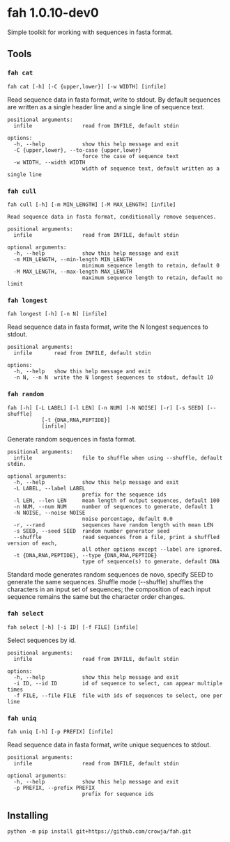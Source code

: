 # fah 1.0.10-dev0

Simple toolkit for working with sequences in fasta format.

## Tools

### `fah cat`

```
fah cat [-h] [-C {upper,lower}] [-w WIDTH] [infile]
```

Read sequence data in fasta format, write to stdout. By default sequences are written as a single
header line and a single line of sequence text.

    positional arguments:
      infile                read from INFILE, default stdin

    options:
      -h, --help            show this help message and exit
      -C {upper,lower}, --to-case {upper,lower}
                            force the case of sequence text
      -w WIDTH, --width WIDTH
                            width of sequence text, default written as a single line

### `fah cull`

```
fah cull [-h] [-m MIN_LENGTH] [-M MAX_LENGTH] [infile]
```

    Read sequence data in fasta format, conditionally remove sequences.

    positional arguments:
      infile                read from INFILE, default stdin

    optional arguments:
      -h, --help            show this help message and exit
      -m MIN_LENGTH, --min-length MIN_LENGTH
                            minimum sequence length to retain, default 0
      -M MAX_LENGTH, --max-length MAX_LENGTH
                            maximum sequence length to retain, default no limit

### `fah longest`

```
fah longest [-h] [-n N] [infile]
```

Read sequence data in fasta format, write the N longest sequences to stdout.

    positional arguments:
      infile       read from INFILE, default stdin

    options:
      -h, --help   show this help message and exit
      -n N, --n N  write the N longest sequences to stdout, default 10

### `fah random`

```
fah [-h] [-L LABEL] [-l LEN] [-n NUM] [-N NOISE] [-r] [-s SEED] [--shuffle]
           [-t {DNA,RNA,PEPTIDE}]
           [infile]
```

Generate random sequences in fasta format.

    positional arguments:
      infile                file to shuffle when using --shuffle, default stdin.

    optional arguments:
      -h, --help            show this help message and exit
      -L LABEL, --label LABEL
                            prefix for the sequence ids
      -l LEN, --len LEN     mean length of output sequences, default 100
      -n NUM, --num NUM     number of sequences to generate, default 1
      -N NOISE, --noise NOISE
                            noise percentage, default 0.0
      -r, --rand            sequences have random length with mean LEN
      -s SEED, --seed SEED  random number generator seed
      --shuffle             read sequences from a file, print a shuffled version of each,
                            all other options except --label are ignored.
      -t {DNA,RNA,PEPTIDE}, --type {DNA,RNA,PEPTIDE}
                            type of sequence(s) to generate, default DNA

Standard mode generates random sequences de novo, specify SEED to generate the same sequences.
Shuffle mode (--shuffle) shuffles the characters in an input set of sequences; the composition of
each input sequence remains the same but the character order changes.


### `fah select`

```
fah select [-h] [-i ID] [-f FILE] [infile]
```

Select sequences by id.

    positional arguments:
      infile                read from INFILE, default stdin

    options:
      -h, --help            show this help message and exit
      -i ID, --id ID        id of sequence to select, can appear multiple times
      -f FILE, --file FILE  file with ids of sequences to select, one per line

### `fah uniq`

```
fah uniq [-h] [-p PREFIX] [infile]
```

Read sequence data in fasta format, write unique sequences to stdout.

    positional arguments:
      infile                read from INFILE, default stdin

    optional arguments:
      -h, --help            show this help message and exit
      -p PREFIX, --prefix PREFIX
                            prefix for sequence ids

## Installing

```
python -m pip install git+https://github.com/crowja/fah.git
```

